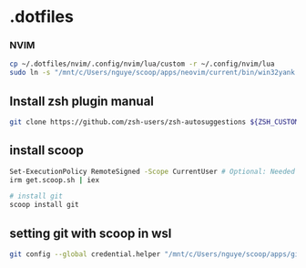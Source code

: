 # .dotfiles

### NVIM
```bash
cp ~/.dotfiles/nvim/.config/nvim/lua/custom -r ~/.config/nvim/lua
sudo ln -s "/mnt/c/Users/nguye/scoop/apps/neovim/current/bin/win32yank.exe" "/usr/local/bin/win32yank.exe"
```

## Install zsh plugin manual
```bash
git clone https://github.com/zsh-users/zsh-autosuggestions ${ZSH_CUSTOM:-~/.oh-my-zsh/custom}/plugins/zsh-autosuggestions --depth=1 && git clone https://github.com/zsh-users/zsh-syntax-highlighting ${ZSH_CUSTOM:-~/.oh-my-zsh/custom}/plugins/zsh-syntax-highlighting --depth=1 && git clone https://github.com/romkatv/powerlevel10k.git ${ZSH_CUSTOM:-$HOME/.oh-my-zsh/custom}/themes/powerlevel10k --depth=1
```

## install scoop
```bash
Set-ExecutionPolicy RemoteSigned -Scope CurrentUser # Optional: Needed to run a remote script the first time
irm get.scoop.sh | iex

# install git
scoop install git
```


## setting git with scoop in wsl
```bash
git config --global credential.helper "/mnt/c/Users/nguye/scoop/apps/git/current/mingw64/bin/git-credential-manager.exe"
```
